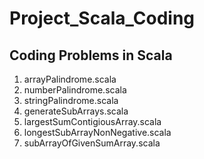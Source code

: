 # Project_Scala_Coding
Coding Problems in Scala
--------------------------------
1. arrayPalindrome.scala
2. numberPalindrome.scala
3. stringPalindrome.scala
4. generateSubArrays.scala
5. largestSumContigiousArray.scala
6. longestSubArrayNonNegative.scala
7. subArrayOfGivenSumArray.scala
